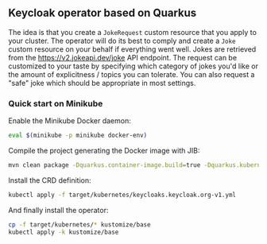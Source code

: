 ## Keycloak operator based on Quarkus

The idea is that you create a `JokeRequest` custom resource that you apply to your cluster. The
operator will do its best to comply and create a `Joke` custom resource on your behalf if everything
went well. Jokes are retrieved from the https://v2.jokeapi.dev/joke API endpoint. The request can be
customized to your taste by specifying which category of jokes you'd like or the amount of
explicitness / topics you can tolerate. You can also request a "safe" joke which should be
appropriate in most settings.

### Quick start on Minikube

Enable the Minikube Docker daemon:
```bash
eval $(minikube -p minikube docker-env)
```

Compile the project generating the Docker image with JIB:

```bash
mvn clean package -Dquarkus.container-image.build=true -Dquarkus.kubernetes.deployment-target=minikube
```

Install the CRD definition:

```bash
kubectl apply -f target/kubernetes/keycloaks.keycloak.org-v1.yml
```

And finally install the operator:

```bash
cp -f target/kubernetes/* kustomize/base
kubectl apply -k kustomize/base
```

